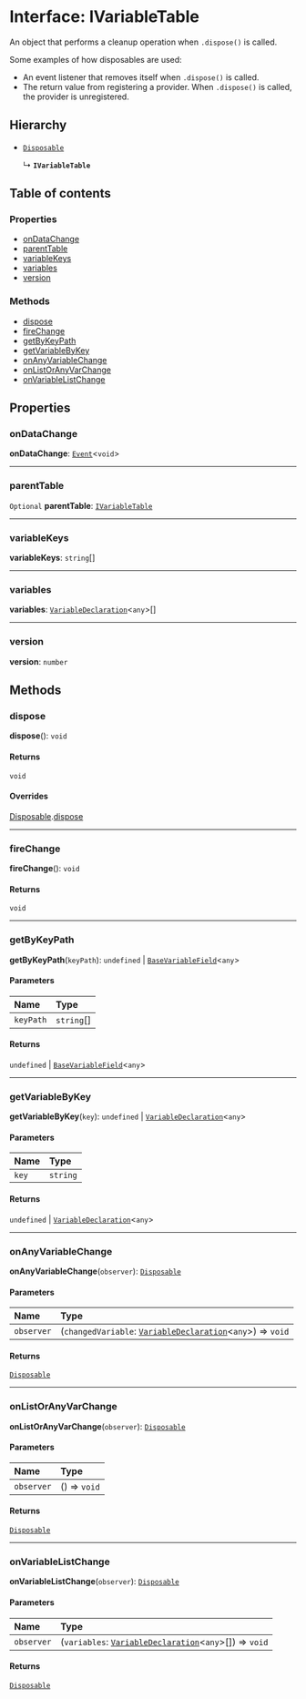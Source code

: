 # Interface: IVariableTable

An object that performs a cleanup operation when `.dispose()` is called.

Some examples of how disposables are used:

* An event listener that removes itself when `.dispose()` is called.
* The return value from registering a provider. When `.dispose()` is called, the provider is unregistered.

## Hierarchy

* [`Disposable`](/auto-docs/fixed-layout-editor/interfaces/Disposable-1.md)

  ↳ **`IVariableTable`**

## Table of contents

### Properties

* [onDataChange](/auto-docs/fixed-layout-editor/interfaces/IVariableTable.md#ondatachange)
* [parentTable](/auto-docs/fixed-layout-editor/interfaces/IVariableTable.md#parenttable)
* [variableKeys](/auto-docs/fixed-layout-editor/interfaces/IVariableTable.md#variablekeys)
* [variables](/auto-docs/fixed-layout-editor/interfaces/IVariableTable.md#variables)
* [version](/auto-docs/fixed-layout-editor/interfaces/IVariableTable.md#version)

### Methods

* [dispose](/auto-docs/fixed-layout-editor/interfaces/IVariableTable.md#dispose)
* [fireChange](/auto-docs/fixed-layout-editor/interfaces/IVariableTable.md#firechange)
* [getByKeyPath](/auto-docs/fixed-layout-editor/interfaces/IVariableTable.md#getbykeypath)
* [getVariableByKey](/auto-docs/fixed-layout-editor/interfaces/IVariableTable.md#getvariablebykey)
* [onAnyVariableChange](/auto-docs/fixed-layout-editor/interfaces/IVariableTable.md#onanyvariablechange)
* [onListOrAnyVarChange](/auto-docs/fixed-layout-editor/interfaces/IVariableTable.md#onlistoranyvarchange)
* [onVariableListChange](/auto-docs/fixed-layout-editor/interfaces/IVariableTable.md#onvariablelistchange)

## Properties

### onDataChange

**onDataChange**: [`Event`](/auto-docs/fixed-layout-editor/interfaces/Event-1.md)<`void`>

***

### parentTable

`Optional` **parentTable**: [`IVariableTable`](/auto-docs/fixed-layout-editor/interfaces/IVariableTable.md)

***

### variableKeys

**variableKeys**: `string`\[]

***

### variables

**variables**: [`VariableDeclaration`](/auto-docs/fixed-layout-editor/classes/VariableDeclaration.md)<`any`>\[]

***

### version

**version**: `number`

## Methods

### dispose

**dispose**(): `void`

#### Returns

`void`

#### Overrides

[Disposable](/auto-docs/fixed-layout-editor/interfaces/Disposable-1.md).[dispose](/auto-docs/fixed-layout-editor/interfaces/Disposable-1.md#dispose)

***

### fireChange

**fireChange**(): `void`

#### Returns

`void`

***

### getByKeyPath

**getByKeyPath**(`keyPath`): `undefined` | [`BaseVariableField`](/auto-docs/fixed-layout-editor/classes/BaseVariableField.md)<`any`>

#### Parameters

| Name | Type |
| :------ | :------ |
| `keyPath` | `string`\[] |

#### Returns

`undefined` | [`BaseVariableField`](/auto-docs/fixed-layout-editor/classes/BaseVariableField.md)<`any`>

***

### getVariableByKey

**getVariableByKey**(`key`): `undefined` | [`VariableDeclaration`](/auto-docs/fixed-layout-editor/classes/VariableDeclaration.md)<`any`>

#### Parameters

| Name | Type |
| :------ | :------ |
| `key` | `string` |

#### Returns

`undefined` | [`VariableDeclaration`](/auto-docs/fixed-layout-editor/classes/VariableDeclaration.md)<`any`>

***

### onAnyVariableChange

**onAnyVariableChange**(`observer`): [`Disposable`](/auto-docs/fixed-layout-editor/interfaces/Disposable-1.md)

#### Parameters

| Name | Type |
| :------ | :------ |
| `observer` | (`changedVariable`: [`VariableDeclaration`](/auto-docs/fixed-layout-editor/classes/VariableDeclaration.md)<`any`>) => `void` |

#### Returns

[`Disposable`](/auto-docs/fixed-layout-editor/interfaces/Disposable-1.md)

***

### onListOrAnyVarChange

**onListOrAnyVarChange**(`observer`): [`Disposable`](/auto-docs/fixed-layout-editor/interfaces/Disposable-1.md)

#### Parameters

| Name | Type |
| :------ | :------ |
| `observer` | () => `void` |

#### Returns

[`Disposable`](/auto-docs/fixed-layout-editor/interfaces/Disposable-1.md)

***

### onVariableListChange

**onVariableListChange**(`observer`): [`Disposable`](/auto-docs/fixed-layout-editor/interfaces/Disposable-1.md)

#### Parameters

| Name | Type |
| :------ | :------ |
| `observer` | (`variables`: [`VariableDeclaration`](/auto-docs/fixed-layout-editor/classes/VariableDeclaration.md)<`any`>\[]) => `void` |

#### Returns

[`Disposable`](/auto-docs/fixed-layout-editor/interfaces/Disposable-1.md)

